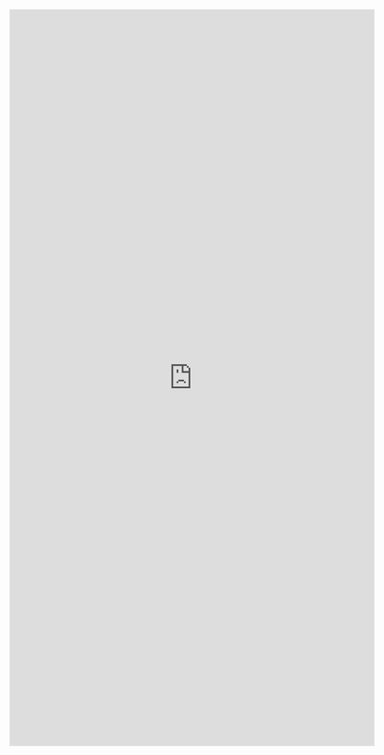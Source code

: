 <html><iframe src="https://docs.google.com/forms/d/e/1FAIpQLSekbddJw7v9aU8gsOF6H9N9JOmYNQCT_iqsVSCAjIJR-wUBUA/viewform?embedded=true" width="640" height="1291" frameborder="0" marginheight="0" marginwidth="0">Loading…</iframe></html>
